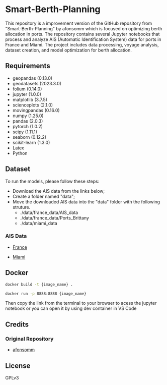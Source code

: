 # Smart-Berth-Planning
This repository is a improvement version of the GitHub repository from "Smart-Berth-Planning" by afonsomm which is focused on optimizing berth allocation in ports. The repository contains several Jupyter notebooks that process and analyze AIS (Automatic Identification System) data for ports in France and Miami. The project includes data processing, voyage analysis, dataset creation, and model optimization for berth allocation. 

## Requirements
  - geopandas (0.13.0)
  - geodatasets (2023.3.0)
  - folium (0.14.0)
  - jupyter (1.0.0)
  - matplotlib (3.7.5)
  - scienceplots (2.1.0)
  - movingpandas (0.16.0)
  - numpy (1.25.0)
  - pandas (2.0.3)
  - pytorch (1.0.2)
  - scipy (1.11.1)
  - seaborn (0.12.2)
  - scikit-learn (1.3.0)
  - Latex
  - Python

## Dataset

To run the models, please follow these steps: 
- Download the AIS data from the links below;
- Create a folder named "data";
- Move the downloaded AIS data into the "data" folder with the following struture.
  - ./data/france_data/AIS_data
  - ./data/france_data/Ports_Brittany
  - ./data/miami_data 

### AIS Data
- <p><a href= "https://zenodo.org/records/2597641"> France</a> </p>
- <p><a href= "https://tore.tuhh.de/entities/product/79ae9d40-5a02-4e92-b1bf-32053e9a50b5"> Miami </a> </p>

## Docker

```bash
docker build -t {image_name} .

docker run -p 8888:8888 {image_name}
```

Then copy the link from the terminal to your browser to acess the jupyter notebook or you can open it by using dev container in VS Code

## Credits
### Original Repository
* <p> <a href= "https://github.com/afonsomm/Smart-Berth-Planning"> afonsomm
 </a> </p>

## License
GPLv3